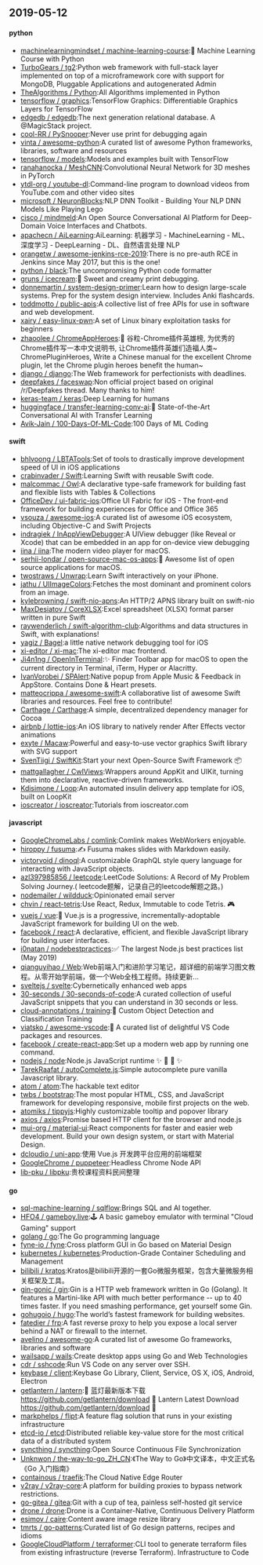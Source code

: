 ## 2019-05-12

#### python
* [machinelearningmindset / machine-learning-course](https://github.com/machinelearningmindset/machine-learning-course):💬
Machine Learning Course with Python
* [TurboGears / tg2](https://github.com/TurboGears/tg2):Python web framework with full-stack layer implemented on top of a microframework core with support for MongoDB, Pluggable Applications and autogenerated Admin
* [TheAlgorithms / Python](https://github.com/TheAlgorithms/Python):All Algorithms implemented in Python
* [tensorflow / graphics](https://github.com/tensorflow/graphics):TensorFlow Graphics: Differentiable Graphics Layers for TensorFlow
* [edgedb / edgedb](https://github.com/edgedb/edgedb):The next generation relational database. A @MagicStack project.
* [cool-RR / PySnooper](https://github.com/cool-RR/PySnooper):Never use print for debugging again
* [vinta / awesome-python](https://github.com/vinta/awesome-python):A curated list of awesome Python frameworks, libraries, software and resources
* [tensorflow / models](https://github.com/tensorflow/models):Models and examples built with TensorFlow
* [ranahanocka / MeshCNN](https://github.com/ranahanocka/MeshCNN):Convolutional Neural Network for 3D meshes in PyTorch
* [ytdl-org / youtube-dl](https://github.com/ytdl-org/youtube-dl):Command-line program to download videos from YouTube.com and other video sites
* [microsoft / NeuronBlocks](https://github.com/microsoft/NeuronBlocks):NLP DNN Toolkit - Building Your NLP DNN Models Like Playing Lego
* [cisco / mindmeld](https://github.com/cisco/mindmeld):An Open Source Conversational AI Platform for Deep-Domain Voice Interfaces and Chatbots.
* [apachecn / AiLearning](https://github.com/apachecn/AiLearning):AiLearning: 机器学习 - MachineLearning - ML、深度学习 - DeepLearning - DL、自然语言处理 NLP
* [orangetw / awesome-jenkins-rce-2019](https://github.com/orangetw/awesome-jenkins-rce-2019):There is no pre-auth RCE in Jenkins since May 2017, but this is the one!
* [python / black](https://github.com/python/black):The uncompromising Python code formatter
* [gruns / icecream](https://github.com/gruns/icecream):🍦
Sweet and creamy print debugging.
* [donnemartin / system-design-primer](https://github.com/donnemartin/system-design-primer):Learn how to design large-scale systems. Prep for the system design interview. Includes Anki flashcards.
* [toddmotto / public-apis](https://github.com/toddmotto/public-apis):A collective list of free APIs for use in software and web development.
* [xairy / easy-linux-pwn](https://github.com/xairy/easy-linux-pwn):A set of Linux binary exploitation tasks for beginners
* [zhaoolee / ChromeAppHeroes](https://github.com/zhaoolee/ChromeAppHeroes):🌈
谷粒-Chrome插件英雄榜, 为优秀的Chrome插件写一本中文说明书, 让Chrome插件英雄们造福人类~ ChromePluginHeroes, Write a Chinese manual for the excellent Chrome plugin, let the Chrome plugin heroes benefit the human~
* [django / django](https://github.com/django/django):The Web framework for perfectionists with deadlines.
* [deepfakes / faceswap](https://github.com/deepfakes/faceswap):Non official project based on original /r/Deepfakes thread. Many thanks to him!
* [keras-team / keras](https://github.com/keras-team/keras):Deep Learning for humans
* [huggingface / transfer-learning-conv-ai](https://github.com/huggingface/transfer-learning-conv-ai):🦄
State-of-the-Art Conversational AI with Transfer Learning
* [Avik-Jain / 100-Days-Of-ML-Code](https://github.com/Avik-Jain/100-Days-Of-ML-Code):100 Days of ML Coding

#### swift
* [bhlvoong / LBTATools](https://github.com/bhlvoong/LBTATools):Set of tools to drastically improve development speed of UI in iOS applications
* [crabinvader / Swift](https://github.com/crabinvader/Swift):Learning Swift with reusable Swift code.
* [malcommac / Owl](https://github.com/malcommac/Owl):A declarative type-safe framework for building fast and flexible lists with Tables & Collections
* [OfficeDev / ui-fabric-ios](https://github.com/OfficeDev/ui-fabric-ios):Office UI Fabric for iOS - The front-end framework for building experiences for Office and Office 365
* [vsouza / awesome-ios](https://github.com/vsouza/awesome-ios):A curated list of awesome iOS ecosystem, including Objective-C and Swift Projects
* [indragiek / InAppViewDebugger](https://github.com/indragiek/InAppViewDebugger):A UIView debugger (like Reveal or Xcode) that can be embedded in an app for on-device view debugging
* [iina / iina](https://github.com/iina/iina):The modern video player for macOS.
* [serhii-londar / open-source-mac-os-apps](https://github.com/serhii-londar/open-source-mac-os-apps):🚀
Awesome list of open source applications for macOS.
* [twostraws / Unwrap](https://github.com/twostraws/Unwrap):Learn Swift interactively on your iPhone.
* [jathu / UIImageColors](https://github.com/jathu/UIImageColors):Fetches the most dominant and prominent colors from an image.
* [kylebrowning / swift-nio-apns](https://github.com/kylebrowning/swift-nio-apns):An HTTP/2 APNS library built on swift-nio
* [MaxDesiatov / CoreXLSX](https://github.com/MaxDesiatov/CoreXLSX):Excel spreadsheet (XLSX) format parser written in pure Swift
* [raywenderlich / swift-algorithm-club](https://github.com/raywenderlich/swift-algorithm-club):Algorithms and data structures in Swift, with explanations!
* [yagiz / Bagel](https://github.com/yagiz/Bagel):a little native network debugging tool for iOS
* [xi-editor / xi-mac](https://github.com/xi-editor/xi-mac):The xi-editor mac frontend.
* [Ji4n1ng / OpenInTerminal](https://github.com/Ji4n1ng/OpenInTerminal):✨
Finder Toolbar app for macOS to open the current directory in Terminal, iTerm, Hyper or Alacritty.
* [IvanVorobei / SPAlert](https://github.com/IvanVorobei/SPAlert):Native popup from Apple Music & Feedback in AppStore. Contains Done & Heart presets.
* [matteocrippa / awesome-swift](https://github.com/matteocrippa/awesome-swift):A collaborative list of awesome Swift libraries and resources. Feel free to contribute!
* [Carthage / Carthage](https://github.com/Carthage/Carthage):A simple, decentralized dependency manager for Cocoa
* [airbnb / lottie-ios](https://github.com/airbnb/lottie-ios):An iOS library to natively render After Effects vector animations
* [exyte / Macaw](https://github.com/exyte/Macaw):Powerful and easy-to-use vector graphics Swift library with SVG support
* [SvenTiigi / SwiftKit](https://github.com/SvenTiigi/SwiftKit):Start your next Open-Source Swift Framework
📦
* [mattgallagher / CwlViews](https://github.com/mattgallagher/CwlViews):Wrappers around AppKit and UIKit, turning them into declarative, reactive-driven frameworks.
* [Kdisimone / Loop](https://github.com/Kdisimone/Loop):An automated insulin delivery app template for iOS, built on LoopKit
* [ioscreator / ioscreator](https://github.com/ioscreator/ioscreator):Tutorials from ioscreator.com

#### javascript
* [GoogleChromeLabs / comlink](https://github.com/GoogleChromeLabs/comlink):Comlink makes WebWorkers enjoyable.
* [hiroppy / fusuma](https://github.com/hiroppy/fusuma):✍️
Fusuma makes slides with Markdown easily.
* [victorvoid / dinoql](https://github.com/victorvoid/dinoql):A customizable GraphQL style query language for interacting with JavaScript objects.
* [azl397985856 / leetcode](https://github.com/azl397985856/leetcode):LeetCode Solutions: A Record of My Problem Solving Journey.( leetcode题解，记录自己的leetcode解题之路。)
* [nodemailer / wildduck](https://github.com/nodemailer/wildduck):Opinionated email server
* [chvin / react-tetris](https://github.com/chvin/react-tetris):Use React, Redux, Immutable to code Tetris.
🎮
* [vuejs / vue](https://github.com/vuejs/vue):🖖
Vue.js is a progressive, incrementally-adoptable JavaScript framework for building UI on the web.
* [facebook / react](https://github.com/facebook/react):A declarative, efficient, and flexible JavaScript library for building user interfaces.
* [i0natan / nodebestpractices](https://github.com/i0natan/nodebestpractices):✅
The largest Node.js best practices list (May 2019)
* [qianguyihao / Web](https://github.com/qianguyihao/Web):Web前端入门和进阶学习笔记，超详细的前端学习图文教程。从零开始学前端，做一个Web全栈工程师。持续更新...
* [sveltejs / svelte](https://github.com/sveltejs/svelte):Cybernetically enhanced web apps
* [30-seconds / 30-seconds-of-code](https://github.com/30-seconds/30-seconds-of-code):A curated collection of useful JavaScript snippets that you can understand in 30 seconds or less.
* [cloud-annotations / training](https://github.com/cloud-annotations/training):🐝
Custom Object Detection and Classification Training
* [viatsko / awesome-vscode](https://github.com/viatsko/awesome-vscode):🎨
A curated list of delightful VS Code packages and resources.
* [facebook / create-react-app](https://github.com/facebook/create-react-app):Set up a modern web app by running one command.
* [nodejs / node](https://github.com/nodejs/node):Node.js JavaScript runtime
✨
🐢
🚀
✨
* [TarekRaafat / autoComplete.js](https://github.com/TarekRaafat/autoComplete.js):Simple autocomplete pure vanilla Javascript library.
* [atom / atom](https://github.com/atom/atom):The hackable text editor
* [twbs / bootstrap](https://github.com/twbs/bootstrap):The most popular HTML, CSS, and JavaScript framework for developing responsive, mobile first projects on the web.
* [atomiks / tippyjs](https://github.com/atomiks/tippyjs):Highly customizable tooltip and popover library
* [axios / axios](https://github.com/axios/axios):Promise based HTTP client for the browser and node.js
* [mui-org / material-ui](https://github.com/mui-org/material-ui):React components for faster and easier web development. Build your own design system, or start with Material Design.
* [dcloudio / uni-app](https://github.com/dcloudio/uni-app):使用 Vue.js 开发跨平台应用的前端框架
* [GoogleChrome / puppeteer](https://github.com/GoogleChrome/puppeteer):Headless Chrome Node API
* [lib-pku / libpku](https://github.com/lib-pku/libpku):贵校课程资料民间整理

#### go
* [sql-machine-learning / sqlflow](https://github.com/sql-machine-learning/sqlflow):Brings SQL and AI together.
* [HFO4 / gameboy.live](https://github.com/HFO4/gameboy.live):🕹️
A basic gameboy emulator with terminal "Cloud Gaming" support
* [golang / go](https://github.com/golang/go):The Go programming language
* [fyne-io / fyne](https://github.com/fyne-io/fyne):Cross platform GUI in Go based on Material Design
* [kubernetes / kubernetes](https://github.com/kubernetes/kubernetes):Production-Grade Container Scheduling and Management
* [bilibili / kratos](https://github.com/bilibili/kratos):Kratos是bilibili开源的一套Go微服务框架，包含大量微服务相关框架及工具。
* [gin-gonic / gin](https://github.com/gin-gonic/gin):Gin is a HTTP web framework written in Go (Golang). It features a Martini-like API with much better performance -- up to 40 times faster. If you need smashing performance, get yourself some Gin.
* [gohugoio / hugo](https://github.com/gohugoio/hugo):The world’s fastest framework for building websites.
* [fatedier / frp](https://github.com/fatedier/frp):A fast reverse proxy to help you expose a local server behind a NAT or firewall to the internet.
* [avelino / awesome-go](https://github.com/avelino/awesome-go):A curated list of awesome Go frameworks, libraries and software
* [wailsapp / wails](https://github.com/wailsapp/wails):Create desktop apps using Go and Web Technologies
* [cdr / sshcode](https://github.com/cdr/sshcode):Run VS Code on any server over SSH.
* [keybase / client](https://github.com/keybase/client):Keybase Go Library, Client, Service, OS X, iOS, Android, Electron
* [getlantern / lantern](https://github.com/getlantern/lantern):🔴
蓝灯最新版本下载 https://github.com/getlantern/download
🔴
Lantern Latest Download https://github.com/getlantern/download
🔴
* [markphelps / flipt](https://github.com/markphelps/flipt):A feature flag solution that runs in your existing infrastructure
* [etcd-io / etcd](https://github.com/etcd-io/etcd):Distributed reliable key-value store for the most critical data of a distributed system
* [syncthing / syncthing](https://github.com/syncthing/syncthing):Open Source Continuous File Synchronization
* [Unknwon / the-way-to-go_ZH_CN](https://github.com/Unknwon/the-way-to-go_ZH_CN):《The Way to Go》中文译本，中文正式名《Go 入门指南》
* [containous / traefik](https://github.com/containous/traefik):The Cloud Native Edge Router
* [v2ray / v2ray-core](https://github.com/v2ray/v2ray-core):A platform for building proxies to bypass network restrictions.
* [go-gitea / gitea](https://github.com/go-gitea/gitea):Git with a cup of tea, painless self-hosted git service
* [drone / drone](https://github.com/drone/drone):Drone is a Container-Native, Continuous Delivery Platform
* [esimov / caire](https://github.com/esimov/caire):Content aware image resize library
* [tmrts / go-patterns](https://github.com/tmrts/go-patterns):Curated list of Go design patterns, recipes and idioms
* [GoogleCloudPlatform / terraformer](https://github.com/GoogleCloudPlatform/terraformer):CLI tool to generate terraform files from existing infrastructure (reverse Terraform). Infrastructure to Code
